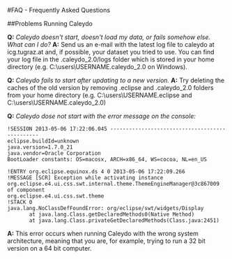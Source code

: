#FAQ - Frequently Asked Questions

##Problems Running Caleydo

**Q:** *Caleydo doesn't start, doesn't load my data, or fails somehow else. What can I do?*
**A:** Send us an e-mail with the latest log file to caleydo at icg.tugraz.at and, if possible, your dataset you tried to use. You can find your log file in the .caleydo_2.0/logs folder which is stored in your home directory (e.g. C:\users\USERNAME\.caleydo_2.0 on Windows).

**Q:** *Caleydo fails to start after updating to a new version.*
**A:** Try deleting the caches of the old version by removing .eclipse and .caleydo\_2.0 folders from your home directory (e.g. C:\users\USERNAME\.eclipse and C:\users\USERNAME\.caleydo_2.0)

**Q:** *Caleydo dose not start with the error message on the console:*

    !SESSION 2013-05-06 17:22:06.045 -----------------------------------------------
    eclipse.buildId=unknown
    java.version=1.7.0_21
    java.vendor=Oracle Corporation
    BootLoader constants: OS=macosx, ARCH=x86_64, WS=cocoa, NL=en_US
    
    !ENTRY org.eclipse.equinox.ds 4 0 2013-05-06 17:22:09.266
    !MESSAGE [SCR] Exception while activating instance org.eclipse.e4.ui.css.swt.internal.theme.ThemeEngineManager@3c867009 of component 
    org.eclipse.e4.ui.css.swt.theme  
    !STACK 0
    java.lang.NoClassDefFoundError: org/eclipse/swt/widgets/Display
           at java.lang.Class.getDeclaredMethods0(Native Method)
           at java.lang.Class.privateGetDeclaredMethods(Class.java:2451)

**A:** This error occurs when running Caleydo with the wrong system architecture, meaning that you are, for example, trying to run a 32 bit version on a 64 bit computer.
